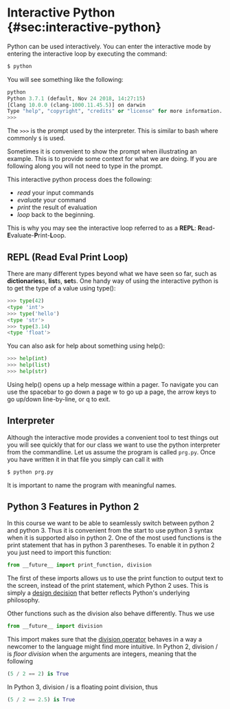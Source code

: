 # Interactive Python {#sec:interactive-python}

Python can be used interactively. You can enter the interactive mode by
entering the interactive loop by executing the command:

```bash
$ python
```

You will see something like the following:

```python
python
Python 3.7.1 (default, Nov 24 2018, 14:27:15)
[Clang 10.0.0 (clang-1000.11.45.5)] on darwin
Type "help", "copyright", "credits" or "license" for more information.
>>>
```

The `>>>` is the prompt used by the interpreter. This is similar to bash
where commonly `$` is used.

Sometimes it is convenient to show the prompt when illustrating an
example. This is to provide some context for what we are doing. If you
are following along you will not need to type in the prompt.

This interactive python process does the following:

-   *read* your input commands
-   *evaluate* your command
-   *print* the result of evaluation
-   *loop* back to the beginning.

This is why you may see the interactive loop referred to as a **REPL**:
**R**ead-**E**valuate-**P**rint-**L**oop.

## REPL (Read Eval Print Loop)

There are many different types beyond what we have seen so far, such as
**dictionaries**s, **list**s, **set**s. One handy way of using the
interactive python is to get the type of a value using type():

```python
>>> type(42)
<type 'int'>
>>> type('hello')
<type 'str'>
>>> type(3.14)
<type 'float'>
```

You can also ask for help about something using help():

```python
>>> help(int)
>>> help(list)
>>> help(str)
```

Using help() opens up a help message within a pager. To navigate you can
use the spacebar to go down a page w to go up a page, the arrow keys to
go up/down line-by-line, or q to exit.

## Interpreter

Although the interactive mode provides a convenient tool to test
things out you will see quickly that for our class we want to use the
python interpreter from the commandline. Let us assume the program is
called `prg.py`. Once you have written it in that file you simply can call it with

```bash
$ python prg.py
```

It is important to name the program with meaningful names.

## Python 3 Features in Python 2

In this course we want to be able to seamlessly switch between python 2
and python 3. Thus it is convenient from the start to use python 3
syntax when it is supported also in python 2. One of the most used
functions is the print statement that has in python 3 parentheses. To
enable it in python 2 you just need to import this function:

```python
from __future__ import print_function, division
```

The first of these imports allows us to use the print function to output
text to the screen, instead of the print statement, which Python 2 uses.
This is simply a [design
decision](https://www.python.org/dev/peps/pep-3105/) that better
reflects Python's underlying philosophy.

Other functions such as the division also behave differently. Thus we
use

```python
from __future__ import division
```

This import makes sure that the [division
operator](https://www.python.org/dev/peps/pep-0238/) behaves in a way a
newcomer to the language might find more intuitive. In Python 2,
division / is *floor division* when the arguments are integers, meaning
that the following

```python
(5 / 2 == 2) is True
```

In Python 3, division / is a floating point division, thus

```python
(5 / 2 == 2.5) is True
```
